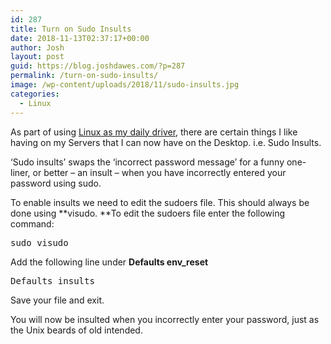 ```yaml
---
id: 287
title: Turn on Sudo Insults
date: 2018-11-13T02:37:17+00:00
author: Josh
layout: post
guid: https://blog.joshdawes.com/?p=287
permalink: /turn-on-sudo-insults/
image: /wp-content/uploads/2018/11/sudo-insults.jpg
categories:
  - Linux
---
```

As part of using [Linux as my daily driver](https://blog.joshdawes.com/linux-as-my-daily-driver/), there are certain things I like having on my Servers that I can now have on the Desktop. i.e. Sudo Insults.

&#8216;Sudo insults&#8217; swaps the &#8216;incorrect password message&#8217; for a funny one-liner, or better &#8211; an insult &#8211; when you have incorrectly entered your password using sudo.

To enable insults we need to edit the sudoers file. This should always be done using **visudo. **To edit the sudoers file enter the following command:

<pre>sudo visudo</pre>

Add the following line under **Defaults env_reset**

<pre>Defaults insults</pre>

Save your file and exit.

You will now be insulted when you incorrectly enter your password, just as the Unix beards of old intended.